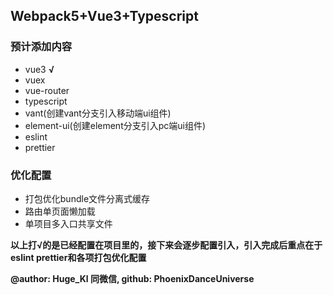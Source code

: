 ## Webpack5+Vue3+Typescript ##

### 预计添加内容 ###
- vue3 **√** 
- vuex
- vue-router
- typescript
- vant(创建vant分支引入移动端ui组件)
- element-ui(创建element分支引入pc端ui组件)
- eslint
- prettier

### 优化配置 ###
- 打包优化bundle文件分离式缓存
- 路由单页面懒加载
- 单项目多入口共享文件

**以上打√的是已经配置在项目里的，接下来会逐步配置引入，引入完成后重点在于eslint prettier和各项打包优化配置**



**@author: Huge_Kl 同微信, github: PhoenixDanceUniverse**
